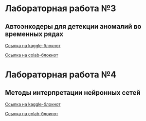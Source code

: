 
# Лабораторная работа №3
## Автоэнкодеры для детекции аномалий во временных рядах
[Ссылка на kaggle-блокнот](https://www.kaggle.com/code/kvsbmstu/anomaly-detection-lstm-autoencoders-pytorch)

[Ссылка на colab-блокнот](https://colab.research.google.com/drive/1Ns2yubr1asSjUOFjN6BszRoxQDNM1GzF?usp=sharing)


# Лабораторная работа №4
## Методы интерпретации нейронных сетей

[Ссылка на kaggle-блокнот](https://www.kaggle.com/code/kvsbmstu/dl-2025)

[Ссылка на colab-блокнот](https://colab.research.google.com/drive/11k_Yj7JbSUZvef5-acDUai9vw1tXHKGj?usp=sharing)



